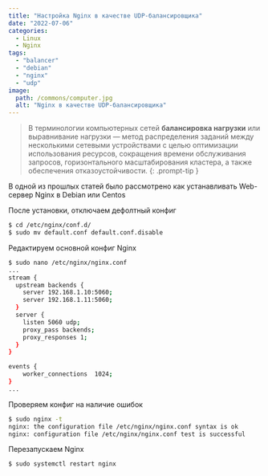 ```yaml
---
title: "Настройка Nginx в качестве UDP-балансировщика"
date: "2022-07-06"
categories: 
  - Linux
  - Nginx
tags: 
  - "balancer"
  - "debian"
  - "nginx"
  - "udp"
image:
  path: /commons/computer.jpg
  alt: "Nginx в качестве UDP-балансировщика"
---
```


> В терминологии компьютерных сетей **балансировка нагрузки** или выравнивание нагрузки — метод распределения заданий между несколькими сетевыми устройствами с целью оптимизации использования ресурсов, сокращения времени обслуживания запросов, горизонтального масштабирования кластера, а также обеспечения отказоустойчивости.
{: .prompt-tip }

В одной из прошлых статей было рассмотрено как устанавливать Web-сервер Nginx в Debian или Centos

После установки, отключаем дефолтный конфиг

```sh
$ cd /etc/nginx/conf.d/
$ sudo mv default.conf default.conf.disable
```

Редактируем основной конфиг Nginx

```sh
$ sudo nano /etc/nginx/nginx.conf
...
stream {
  upstream backends {
    server 192.168.1.10:5060;
    server 192.168.1.11:5060;
  }
  server {
    listen 5060 udp;
    proxy_pass backends;
    proxy_responses 1;
  }
}

events {
    worker_connections  1024;
}
...
```

Проверяем конфиг на наличие ошибок

```sh
$ sudo nginx -t
nginx: the configuration file /etc/nginx/nginx.conf syntax is ok
nginx: configuration file /etc/nginx/nginx.conf test is successful
```

Перезапускаем Nginx

```sh
$ sudo systemctl restart nginx
```
